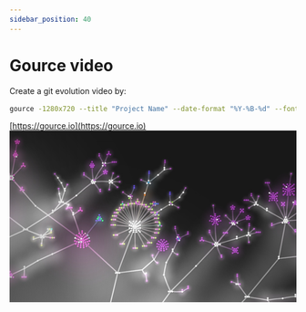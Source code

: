 ```yaml
---
sidebar_position: 40
---
```


# Gource video

Create a git evolution video by:

``` bash
gource -1280x720 --title "Project Name" --date-format "%Y-%B-%d" --font-size 20 --font-colour ead02f --key -s 0.22 -disable-progress -stop-at-end --auto-skip-seconds 0.22 \ -highlight-all-users --highlight-colour ead02f -user-scale 3 --max-file-lag 0.1 --max-user-speed 200 --dir-name-depth 4 --dir-name-position 0.8 --hide filenames, -r 60 -o - | \ ffmpeg -y -r 60 -f image2pipe -vcodec ppm -i - -vcodec wmv1 -r 60 -qscale 0 out.wmv
```

[https://gource.io](https://gource.io)
![Gource example](img/gource.png "gource example")
